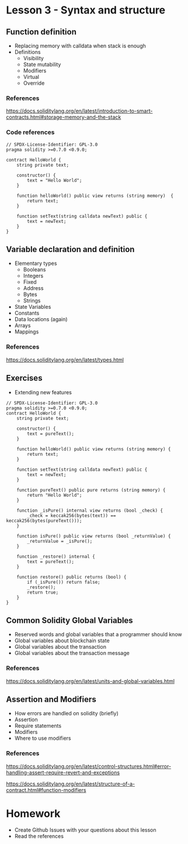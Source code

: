 # Lesson 3 - Syntax and structure
## Function definition
* Replacing memory with calldata when stack is enough
* Definitions
  * Visibility
  * State mutability
  * Modifiers
  * Virtual
  * Override
### References
https://docs.soliditylang.org/en/latest/introduction-to-smart-contracts.html#storage-memory-and-the-stack
### Code references
<pre><code>// SPDX-License-Identifier: GPL-3.0
pragma solidity >=0.7.0 <0.9.0;

contract HelloWorld {
    string private text;

    constructor() {
        text = "Hello World";
    }

    function helloWorld() public view returns (string memory)  {
        return text;
    }

    function setText(string calldata newText) public {
        text = newText;
    }
}</code></pre>
## Variable declaration and definition
* Elementary types
  * Booleans
  * Integers
  * Fixed
  * Address
  * Bytes
  * Strings
* State Variables
* Constants
* Data locations (again)
* Arrays
* Mappings
### References
https://docs.soliditylang.org/en/latest/types.html

## Exercises
* Extending new features

<pre><code>// SPDX-License-Identifier: GPL-3.0
pragma solidity >=0.7.0 <0.9.0;
contract HelloWorld {
    string private text;

    constructor() {
        text = pureText();
    }

    function helloWorld() public view returns (string memory) {
        return text;
    }

    function setText(string calldata newText) public {
        text = newText;
    }

    function pureText() public pure returns (string memory) {
        return "Hello World";
    }

    function _isPure() internal view returns (bool _check) {
        _check = keccak256(bytes(text)) == keccak256(bytes(pureText()));
    }

    function isPure() public view returns (bool _returnValue) {
        _returnValue = _isPure();
    }

    function _restore() internal {
        text = pureText();
    }

    function restore() public returns (bool) {
        if (_isPure()) return false;
        _restore();
        return true;
    }
}
</code></pre>

## Common Solidity Global Variables
* Reserved words and global variables that a programmer should know
* Global variables about blockchain state
* Global variables about the transaction
* Global variables about the transaction message
### References 
https://docs.soliditylang.org/en/latest/units-and-global-variables.html
## Assertion and Modifiers
* How errors are handled on solidity (briefly)
* Assertion
* Require statements
* Modifiers
* Where to use modifiers
### References
https://docs.soliditylang.org/en/latest/control-structures.html#error-handling-assert-require-revert-and-exceptions

https://docs.soliditylang.org/en/latest/structure-of-a-contract.html#function-modifiers
# Homework
* Create Github Issues with your questions about this lesson
* Read the references